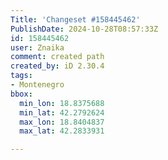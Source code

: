 ```yaml
---
Title: 'Changeset #158445462'
PublishDate: 2024-10-28T08:57:33Z
id: 158445462
user: Znaika
comment: created path
created_by: iD 2.30.4
tags:
- Montenegro
bbox:
  min_lon: 18.8375688
  min_lat: 42.2792624
  max_lon: 18.8404837
  max_lat: 42.2833931

---
```

